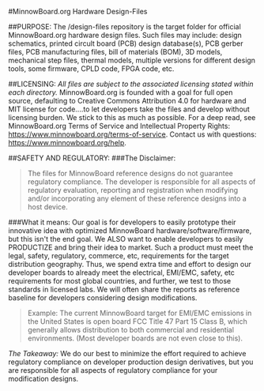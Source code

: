 #MinnowBoard.org Hardware Design-Files

##PURPOSE:
The /design-files repository is the target folder for official MinnowBoard.org hardware design files. Such files may include: design schematics, printed circult board (PCB) design database(s), PCB gerber files, PCB manufacturing files, bill of materials (BOM), 3D models, mechanical step files, thermal models, multiple versions for different design tools, some firmware, CPLD code, FPGA code, etc. 

##LICENSING:
*All files are subject to the associated licensing stated within each directory.* MinnowBoard.org is founded with a goal for full open source, defaulting to Creative Commons Attribution 4.0 for hardware and MIT license for code....to let developers take the files and develop without licensing burden. We stick to this as much as possible. For a deep read, see MinnowBoard.org Terms of Service and Intellectual Property Rights: https://www.minnowboard.org/terms-of-service. Contact us with questions: https://www.minnowboard.org/help.

##SAFETY AND REGULATORY:
###The Disclaimer:
>The files for MinnowBoard reference designs do not guarantee regulatory compliance.  The developer is responsible for all aspects of regulatory evaluation, reporting and registration when modifying and/or incorporating any element of these reference designs into a host device.

###What it means:
Our goal is for developers to easily prototype their innovative idea with optimized MinnowBoard hardware/software/firmware, but this isn't the end goal. We ALSO want to enable developers to easily PRODUCTIZE and bring their idea to market. Such a product must meet the legal, safety, regulatory, commerce, etc, requirements for the target distribution geography. Thus, we spend extra time and effort to design our developer boards to already meet the electrical, EMI/EMC, safety, etc requirements for most global countries, and further, we test to those standards in licensed labs. We will often share the reports as reference baseline for developers considering design modifications. 
>Example: The current MinnowBoard target for EMI/EMC emissions in the United States is open board FCC Title 47 Part 15 Class B, which generally allows distribution to both commercial and residential environments. (Most developer boards are not even close to this).

*The Takeaway:* We do our best to minimize the effort required to achieve regulatory compliance on developer production design derivatives, but you are responsible for all aspects of regulatory compliance for your modification designs. 

